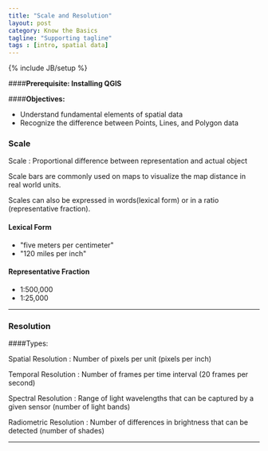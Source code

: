 ```yaml
---
title: "Scale and Resolution"
layout: post
category: Know the Basics
tagline: "Supporting tagline"
tags : [intro, spatial data]
---
```

{% include JB/setup %}

####**Prerequisite: Installing QGIS**

####**Objectives:**
  - Understand fundamental elements of spatial data
  - Recognize the difference between Points, Lines, and Polygon data




### Scale

Scale
  : Proportional difference between representation and actual object

Scale bars are commonly used on maps to visualize the map distance in real world units.

Scales can also be expressed in words(lexical form) or in a ratio (representative fraction).

#### Lexical Form

  - "five meters per centimeter"
  - "120 miles per inch"

#### Representative Fraction

  - 1:500,000
  - 1:25,000


---

### Resolution

####Types:
  
Spatial Resolution
  : Number of pixels per unit (pixels per inch)

Temporal Resolution
  : Number of frames per time interval (20 frames per second)

Spectral Resolution
  : Range of light wavelengths that can be captured by a given sensor (number of light bands)

Radiometric Resolution
  : Number of differences in brightness that can be detected (number of shades)

----









[^1]: <a href="http://portal.opengeospatial.org/files/?artifact_id=829">OpenGIS Simple Features Implementation Specification for SQL</a>
[^2]: Guttman, A. (1984). "R-Trees: A Dynamic Index Structure for Spatial Searching". *Proceedings of the 1984 ACM SIGMOD international conference of Management of data - SIGMOD '84.* p. 47 doi:10.1145/602259.602266. ISBN 0897911288.
[^3]: Luc Anselin, Spatial Econometrics, 1999 <a href="https://csiss.ncgia.ucsb.edu/aboutus/presentations/files/baltchap.pdf">https://csiss.ncgia.ucsb.edu/aboutus/presentations/files/baltchap.pdf</a>
